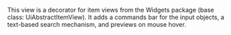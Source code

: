 This view is a decorator for item views from the Widgets package (base class: UiAbstractItemView). It adds a commands bar for the input objects, a text-based search mechanism, and previews on mouse hover.